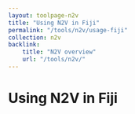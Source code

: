```yaml
---
layout: toolpage-n2v
title: "Using N2V in Fiji"
permalink: "/tools/n2v/usage-fiji"
collection: n2v
backlink:
    title: "N2V overview"
    url: "/tools/n2v/"
---
```


# Using N2V in Fiji